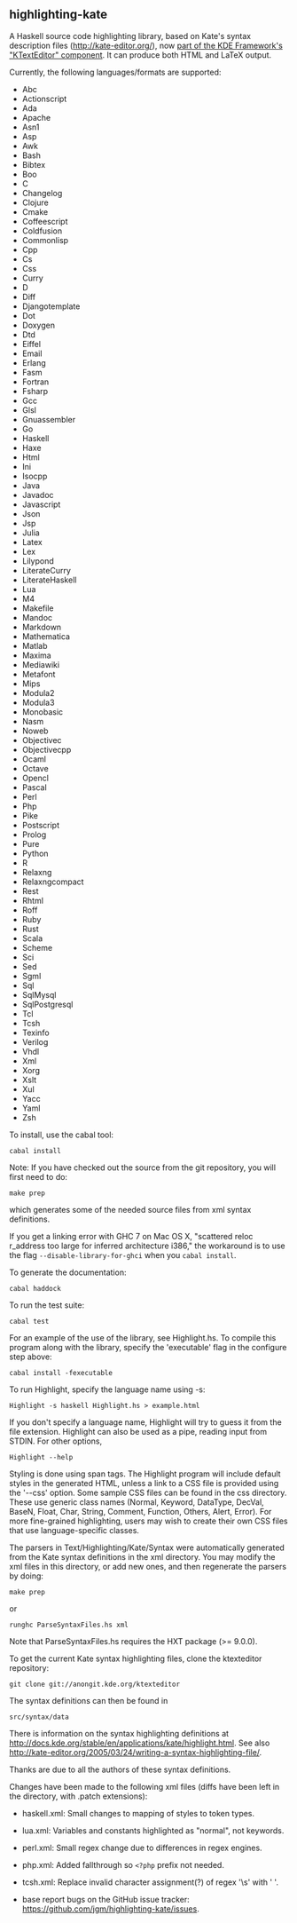 highlighting-kate
-----------------

A Haskell source code highlighting library, based
on Kate's syntax description files (http://kate-editor.org/),
now [part of the KDE Framework's "KTextEditor" component](http://kate-editor.org/2013/11/11/kate-on-5-the-future-of-ktexteditor-and-kate-part/).
It can produce both HTML and LaTeX output.

Currently, the following languages/formats are supported:
- Abc
- Actionscript
- Ada
- Apache
- Asn1
- Asp
- Awk
- Bash
- Bibtex
- Boo
- C
- Changelog
- Clojure
- Cmake
- Coffeescript
- Coldfusion
- Commonlisp
- Cpp
- Cs
- Css
- Curry
- D
- Diff
- Djangotemplate
- Dot
- Doxygen
- Dtd
- Eiffel
- Email
- Erlang
- Fasm
- Fortran
- Fsharp
- Gcc
- Glsl
- Gnuassembler
- Go
- Haskell
- Haxe
- Html
- Ini
- Isocpp
- Java
- Javadoc
- Javascript
- Json
- Jsp
- Julia
- Latex
- Lex
- Lilypond
- LiterateCurry
- LiterateHaskell
- Lua
- M4
- Makefile
- Mandoc
- Markdown
- Mathematica
- Matlab
- Maxima
- Mediawiki
- Metafont
- Mips
- Modula2
- Modula3
- Monobasic
- Nasm
- Noweb
- Objectivec
- Objectivecpp
- Ocaml
- Octave
- Opencl
- Pascal
- Perl
- Php
- Pike
- Postscript
- Prolog
- Pure
- Python
- R
- Relaxng
- Relaxngcompact
- Rest
- Rhtml
- Roff
- Ruby
- Rust
- Scala
- Scheme
- Sci
- Sed
- Sgml
- Sql
- SqlMysql
- SqlPostgresql
- Tcl
- Tcsh
- Texinfo
- Verilog
- Vhdl
- Xml
- Xorg
- Xslt
- Xul
- Yacc
- Yaml
- Zsh

To install, use the cabal tool:

    cabal install

Note:  If you have checked out the source from the git repository,
you will first need to do:

    make prep

which generates some of the needed source files from xml syntax
definitions.

If you get a linking error with GHC 7 on Mac OS X, "scattered reloc r_address
too large for inferred architecture i386," the workaround is to use the flag
`--disable-library-for-ghci` when you `cabal install`.

To generate the documentation:

    cabal haddock

To run the test suite:

    cabal test

For an example of the use of the library, see Highlight.hs.
To compile this program along with the library, specify the 'executable'
flag in the configure step above:

    cabal install -fexecutable

To run Highlight, specify the language name using -s:

    Highlight -s haskell Highlight.hs > example.html

If you don't specify a language name, Highlight will try to guess it
from the file extension.  Highlight can also be used as a pipe, reading
input from STDIN.  For other options,

    Highlight --help

Styling is done using span tags.  The Highlight program will include
default styles in the generated HTML, unless a link to a CSS file is
provided using the '--css' option. Some sample CSS files can be found
in the css directory. These use generic class names (Normal, Keyword,
DataType, DecVal, BaseN, Float, Char, String, Comment, Function, Others,
Alert, Error). For more fine-grained highlighting, users may wish to
create their own CSS files that use language-specific classes.

The parsers in Text/Highlighting/Kate/Syntax were automatically generated
from the Kate syntax definitions in the xml directory. You may modify
the xml files in this directory, or add new ones, and then regenerate
the parsers by doing:

    make prep

or

    runghc ParseSyntaxFiles.hs xml

Note that ParseSyntaxFiles.hs requires the HXT package (>= 9.0.0).

To get the current Kate syntax highlighting files, clone the ktexteditor
repository:

    git clone git://anongit.kde.org/ktexteditor

The syntax definitions can then be found in

    src/syntax/data

There is information on the syntax highlighting definitions at
<http://docs.kde.org/stable/en/applications/kate/highlight.html>.  See also
<http://kate-editor.org/2005/03/24/writing-a-syntax-highlighting-file/>.

Thanks are due to all the authors of these syntax definitions.

Changes have been made to the following xml files (diffs have
been left in the directory, with .patch extensions):

- haskell.xml: Small changes to mapping of styles to token types.
- lua.xml:  Variables and constants highlighted as "normal", not keywords.
- perl.xml:  Small regex change due to differences in regex engines.
- php.xml:  Added fallthrough so `<?php` prefix not needed.
- tcsh.xml: Replace invalid character assignment(?) of regex '\s' with ' '.

- base report bugs on the GitHub issue tracker:
<https://github.com/jgm/highlighting-kate/issues>.

